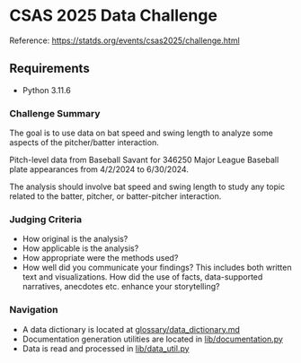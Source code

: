 # CSAS 2025 Data Challenge
Reference: https://statds.org/events/csas2025/challenge.html
## Requirements
- Python 3.11.6

### Challenge Summary
The goal is to use data on bat speed and swing length to analyze some aspects of the pitcher/batter interaction.

Pitch-level data from Baseball Savant for 346250 Major League Baseball plate appearances from 4/2/2024 to 6/30/2024.

The analysis should involve bat speed and swing length to study any topic related to the batter, pitcher, or batter-pitcher interaction.

### Judging Criteria

- How original is the analysis?
- How applicable is the analysis?
- How appropriate were the methods used?
- How well did you communicate your findings? This includes both written text and visualizations. How did the use of facts, data-supported narratives, anecdotes etc. enhance your storytelling?

### Navigation
- A data dictionary is located at [glossary/data_dictionary.md](https://github.com/jonmontg/CSAS_Data_Challenge/blob/main/glossary/data_dictionary.md)
- Documentation generation utilities are located in [lib/documentation.py](https://github.com/jonmontg/CSAS_Data_Challenge/blob/main/lib/documentation.py)
- Data is read and processed in [lib/data_util.py](https://github.com/jonmontg/CSAS_Data_Challenge/blob/main/lib/data_util.py)


